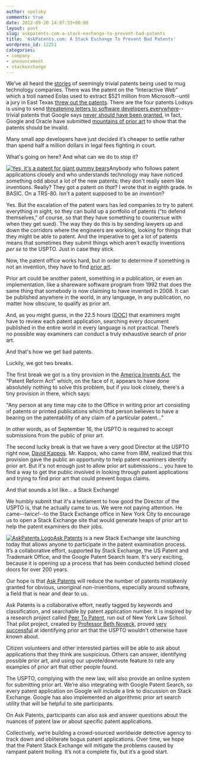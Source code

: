 ```yaml
---
author: spolsky
comments: true
date: 2012-09-20 14:07:33+00:00
layout: post
slug: askpatents-com-a-stack-exchange-to-prevent-bad-patents
title: 'AskPatents.com: A Stack Exchange To Prevent Bad Patents'
wordpress_id: 12251
categories:
- company
- announcement
- stackexchange
---
```


We’ve all heard the [stories](http://www.thisamericanlife.org/radio-archives/episode/441/when-patents-attack/) of seemingly trivial patents being used to mug technology companies. There was the patent on the “Interactive Web” which a troll named Eolas used to extract $521 million from Microsoft--until a jury in East Texas [threw out the patents](http://www.wired.com/threatlevel/2012/02/interactive-web-patent/). There are the four patents Lodsys is using to send [threatening letters to software developers everywhere](http://www.applepatent.com/2011/05/lodsys-targets-small-ios-developers.html)--trivial patents that Google says [never should have been granted](http://www.groklaw.net/articlebasic.php?story=20110817200754569), in fact, Google and Oracle have submitted [mountains of prior art](http://www.groklaw.net/articlebasic.php?story=2012060618210330) to show that the patents should be invalid.

Many small app developers have just decided it’s cheaper to settle rather than spend half a million dollars in legal fees fighting in court.

What's going on here? And what can we do to stop it?

[![Yes, it's a patent for giant gummy bears](/blog/images/2012-09-20-askpatents-com-a-stack-exchange-to-prevent-bad-patents/GiantGummyBear.png)](http://www.google.com/patents/US5338245)Anybody who follows patent applications closely and who understands technology may have noticed something odd about a lot of the new patents: they don't really seem like inventions. Really? They got a patent on _that_? I wrote that in eighth grade. In BASIC. On a TRS-80. Isn't a patent supposed to be an _invention_?

Yes. But the escalation of the patent wars has led companies to try to patent everything in sight, so they can build up a portfolio of patents ("to defend themselves," of course, so that they have something to countersue with when they get sued). The way they do this is by sending lawyers up and down the corridors where the engineers are working, looking for things that they might be able to patent. And the imperative to get a lot of patents means that sometimes they submit things which aren't exactly inventions _per se_ to the USPTO. Just in case they stick.

Now, the patent office works hard, but in order to determine if something is not an invention, they have to find [prior art](http://www.iusmentis.com/patents/priorart/).

Prior art could be another patent, something in a publication, or even an implementation, like a shareware software program from 1992 that does the same thing that somebody is now claiming to have invented in 2008. It can be published anywhere in the world, in any language, in any publication, no matter how obscure, to qualify as prior art.

And, as you might guess, in the 22.5 hours [[DOC](http://www.uspto.gov/about/vendor_info/current_acquisitions/pgshom_rfqsoo_v2.doc)] that examiners might have to review each patent application, searching every document published in the entire world in every language is not practical. There’s no possible way examiners can conduct a truly exhaustive search of prior art.

And that's how we get bad patents.

Luckily, we got two breaks.

The first break we got is a tiny provision in the [America Invents Act](http://judiciary.house.gov/issues/issues_patentreformact2011.html), the "Patent Reform Act" which, on the face of it, appears to have done absolutely nothing to solve this problem, but if you look closely, there's a tiny provision in there, which says:

"Any person at any time may cite to the Office in writing prior art consisting of patents or printed publications which that person believes to have a bearing on the patentability of any claim of a particular patent..."

In other words, as of September 16, the USPTO is required to accept submissions from the public of prior art.

The second lucky break is that we have a very good Director at the USPTO right now, [David Kappos](http://www.uspto.gov/about/bios/kapposbio.jsp). Mr. Kappos, who came from IBM, realized that this provision gave the public an opportunity to help patent examiners identify prior art. But it's not enough just to allow prior art submissions... you have to find a way to get the public involved in looking through patent applications and trying to find prior art that could prevent bogus claims.

And that sounds a lot like... a Stack Exchange!

We humbly submit that it's a testament to how good the Director of the USPTO is, that he actually came to us. We were not paying attention. He came--_twice!_--to the Stack Exchange office in New York City to encourage us to open a Stack Exchange site that would generate heaps of prior art to help the patent examiners do their jobs.

[![AskPatents Logo](/blog/images/2012-09-20-askpatents-com-a-stack-exchange-to-prevent-bad-patents/AskPatentsLogo.png)](http://askpatents.com/)[Ask Patents](http://askpatents.com/) is a new Stack Exchange site launching today that allows anyone to participate in the patent examination process. It’s a collaborative effort, supported by Stack Exchange, the US Patent and Trademark Office, and the Google Patent Search team. It's very exciting, because it is opening up a process that has been conducted behind closed doors for over 200 years.

Our hope is that [Ask Patents](http://askpatents.com/) will reduce the number of patents mistakenly granted for obvious, unoriginal non-inventions, especially around software, a field that is near and dear to us.

Ask Patents is a collaborative effort, neatly tagged by keywords and classification, and searchable by patent application number. It is inspired by a research project called [Peer To Patent](http://peertopatent.org/), run out of New York Law School. That pilot project, created by [Professor Beth Noveck](http://www.nyls.edu/faculty/faculty_profiles/beth_simone_noveck), proved [very successful](http://peertopatent.tumblr.com/post/25179026948/final-results-for-pilot-one) at identifying prior art that the USPTO wouldn’t otherwise have known about.

Citizen volunteers and other interested parties will be able to ask about applications that they think are suspicious. Others can answer, identifying possible prior art, and using our upvote/downvote feature to rate any examples of prior art that other people found.

The USPTO, complying with the new law, will also provide an online system for submitting prior art. We’re also integrating with Google Patent Search, so every patent application on Google will include a link to discussion on Stack Exchange. Google has also implemented an algorithmic prior art search utility that will be helpful to site participants.

On Ask Patents, participants can also ask and answer questions about the nuances of patent law or about specific patent applications.

Collectively, we’re building a crowd-sourced worldwide detective agency to track down and obliterate bogus patent applications. Over time, we hope that the Patent Stack Exchange will mitigate the problems caused by rampant patent trolling. It’s not a complete fix, but it’s a good start.
